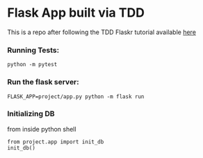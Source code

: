 # Flask App built via TDD

This is a repo after following the TDD Flaskr tutorial available [here](https://github.com/mjhea0/flaskr-tdd)

### Running Tests:
```
python -m pytest
```


### Run the flask server:
```
FLASK_APP=project/app.py python -m flask run
```

### Initializing DB
from inside python shell
```
from project.app import init_db
init_db()
```
